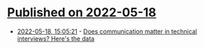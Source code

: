 # [Published on 2022-05-18](index.md)

* [2022-05-18, 15:05:21](https://news.ycombinator.com/item?id=31423699) - [Does communication matter in technical interviews? Here's the data](https://blog.interviewing.io/does-communication-matter-in-technical-interviewing-we-looked-at-100k-interviews-to-find-out/)
